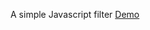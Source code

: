 A simple Javascript filter <a href="https://afsar-uddin.github.io/Js-filterable-list/index.html">Demo</a>

